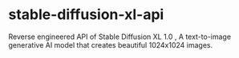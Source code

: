 # stable-diffusion-xl-api
Reverse engineered API of Stable Diffusion XL 1.0 , A text-to-image generative AI model that creates beautiful 1024x1024 images.
